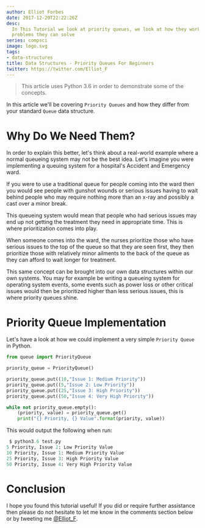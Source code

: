 ```yaml
---
author: Elliot Forbes
date: 2017-12-20T22:22:26Z
desc:
  In This Tutorial we look at priority queues, we look at how they work and what
  problems they can solve
series: compsci
image: logo.svg
tags:
- data-structures
title: Data Structures - Priority Queues For Beginners
twitter: https://twitter.com/Elliot_F
---
```


> This article uses Python 3.6 in order to demonstrate some of the concepts.

In this article we'll be covering `Priority Queues` and how they differ from
your standard `Queue` data structure.

# Why Do We Need Them?

In order to explain this better, let's think about a real-world example where a
normal queueing system may not be the best idea. Let's imagine you were
implementing a queuing system for a hospital's Accident and Emergency ward.


If you were to use a traditional queue for people coming into the ward then you
would see people with gunshot wounds or serious issues having to wait behind
people who may require nothing more than an x-ray and possibly a cast over a
minor break.

This queueing system would mean that people who had serious issues may end up
not getting the treatment they need in appropriate time. This is where
prioritization comes into play.

When someone comes into the ward, the nurses prioritize those who have serious
issues to the top of the queue so that they are seen first, they then prioritize
those with relatively minor ailments to the back of the queue as they can afford
to wait longer for treatment.

This same concept can be brought into our own data structures within our own
systems. You may for example be writing a queueing system for operating system
events, some events such as power loss or other critical issues would then be
prioritized higher than less serious issues, this is where priority queues
shine.

# Priority Queue Implementation

Let's have a look at how we could implement a very simple `Priority Queue` in
Python.

```py
from queue import PriorityQueue

priority_queue = PriorityQueue()

priority_queue.put((10,"Issue 1: Medium Priority"))
priority_queue.put((5,"Issue 2: Low Priority"))
priority_queue.put((25,"Issue 3: High Priority"))
priority_queue.put((50,"Issue 4: Very High Priority"))

while not priority_queue.empty():
    (priority, value) = priority_queue.get()
    print("{} Priority, {} Value".format(priority, value))
```

This would output the following when run:

```py
 $ python3.6 test.py
5 Priority, Issue 2: Low Priority Value
10 Priority, Issue 1: Medium Priority Value
25 Priority, Issue 3: High Priority Value
50 Priority, Issue 4: Very High Priority Value
```

# Conclusion

I hope you found this tutorial useful! If you did or require further assistance
then please do not hesitate to let me know in the comments section below or by
tweeting me [@Elliot_F](https://twitter.com/elliot_f).
